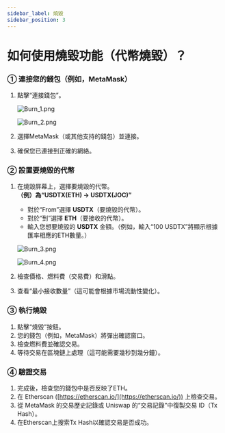 ```yaml
---
sidebar_label: 燒毀
sidebar_position: 3
---
```


# 如何使用燒毀功能（代幣燒毀）？

### **① 連接您的錢包（例如，MetaMask）**

1. 點擊“連接錢包”。
    
    ![Burn_1.png](/img/docs/Burn_1.png)

    ![Burn_2.png](/img/docs/Burn_2.png)
        
2. 選擇MetaMask（或其他支持的錢包）並連接。
3. 確保您已連接到正確的網絡。

### **② 設置要燒毀的代幣**

1. 在燒毀屏幕上，選擇要燒毀的代幣。  
   **（例）為“USDTX(ETH) → USDTX(JOC)”**  
   - 對於“From”選擇 **USDTX**（要燒毀的代幣）。  
   - 對於“到”選擇 **ETH**（要接收的代幣）。  
   - 輸入您想要燒毀的 **USDTX** 金額。（例如，輸入“100 USDTX”將顯示根據匯率相應的ETH數量。）
    
    ![Burn_3.png](/img/docs/Burn_3.png)
    
    ![Burn_4.png](/img/docs/Burn_4.png)
    
2. 檢查價格、燃料費（交易費）和滑點。  
3. 查看“最小接收數量”（這可能會根據市場流動性變化）。

### **③ 執行燒毀**

1. 點擊“燒毀”按鈕。  
2. 您的錢包（例如，MetaMask）將彈出確認窗口。  
3. 檢查燃料費並確認交易。  
4. 等待交易在區塊鏈上處理（這可能需要幾秒到幾分鐘）。

### **④ 驗證交易**

1. 完成後，檢查您的錢包中是否反映了ETH。  
2. 在 Etherscan ([https://etherscan.io/](https://etherscan.io/)) 上檢查交易。  
3. 從 MetaMask 的交易歷史記錄或 Uniswap 的“交易記錄”中復製交易 ID（Tx Hash）。  
4. 在Etherscan上搜索Tx Hash以確認交易是否成功。